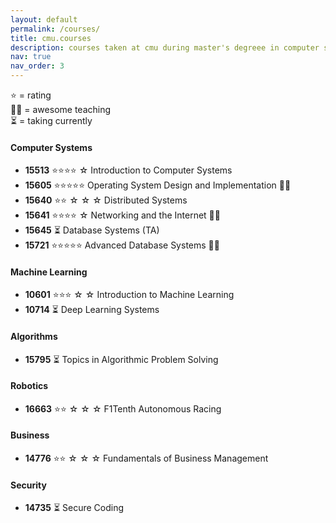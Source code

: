 ```yaml
---
layout: default
permalink: /courses/
title: cmu.courses
description: courses taken at cmu during master's degreee in computer science
nav: true
nav_order: 3
---
```



⭐ = rating  
👨‍🏫 = awesome teaching  
⏳ = taking currently  
#### Computer Systems 
- **15513** ⭐⭐⭐⭐ ☆      Introduction to Computer Systems 
- **15605** ⭐⭐⭐⭐⭐     Operating System Design and Implementation 👨‍🏫
- **15640** ⭐⭐ ☆ ☆ ☆          Distributed Systems 
- **15641** ⭐⭐⭐⭐ ☆         Networking and the Internet 👨‍🏫
- **15645** ⏳         Database Systems (TA)
- **15721** ⭐⭐⭐⭐⭐     Advanced Database Systems 👨‍🏫

#### Machine Learning
- **10601** ⭐⭐⭐ ☆ ☆ Introduction to Machine Learning 
- **10714** ⏳         Deep Learning Systems

#### Algorithms 
- **15795** ⏳ Topics in Algorithmic Problem Solving

#### Robotics
- **16663** ⭐⭐ ☆ ☆ ☆ F1Tenth Autonomous Racing 

#### Business
- **14776** ⭐⭐ ☆ ☆ ☆ Fundamentals of Business Management 

#### Security
- **14735** ⏳ Secure Coding
